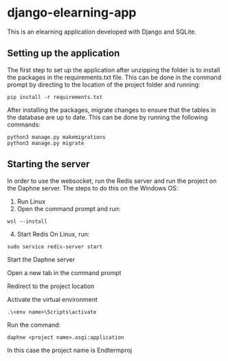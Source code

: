 # django-elearning-app
This is an elearning application developed with Django and SQLite.

## Setting up the application
The first step to set up the application after unzipping the folder is to install the packages in the requirements.txt file. This can be done in the command prompt by directing to the location of the project folder and running:
````
pip install -r requirements.txt
````

After installing the packages, migrate changes to ensure that the tables in the database are up to date.
This can be done by running the following commands:
````
python3 manage.py makemigrations
python3 manage.py migrate
````

## Starting the server
In order to use the websocket, run the Redis server and run the project on the Daphne server.
The steps to do this on the Windows OS:
1. Run Linux
2. Open the command prompt and run:
````
wsl --install
````
4. Start Redis
On Linux, run:
````
sudo service redis-server start
````
Start the Daphne server

Open a new tab in the command prompt

Redirect to the project location

Activate the virtual environment
````
.\<env name>\Scripts\activate
````
Run the command:
````
daphne <project name>.asgi:application
````
In this case the project name is Endtermproj
